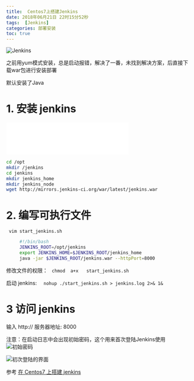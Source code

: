 ```yaml
---
title:  Centos7上搭建Jenkins
date: 2018年06月21日 22时15分52秒
tags:  [Jenkins]
categories: 部署安装
toc: true
---
```

![Jenkins](https://www.github.com/yaosong5/tuchuang/raw/master/mdtc/2018/6/21/1529592059717.jpg)



之前用yum模式安装，总是启动报错，解决了一番，未找到解决方案，后直接下载war包进行安装部署

默认安装了Java
<!-- more -->

# 1. 安装 jenkins

<iframe frameborder="no" border="0" marginwidth="0" marginheight="0" width=330 height=86 src="//music.163.com/outchain/player?type=2&id=480580003&auto=1&height=66"></iframe>

``` bash
cd /opt
mkdir /jenkins
cd jenkins
mkdir jenkins_home
mkdir jenkins_node
wget http://mirrors.jenkins-ci.org/war/latest/jenkins.war
```


# 2. 编写可执行文件

  ` vim start_jenkins.sh`
```bash
     #!/bin/bash
     JENKINS_ROOT=/opt/jenkins
     export JENKINS_HOME=$JENKINS_ROOT/jenkins_home
     java -jar $JENKINS_ROOT/jenkins.war --httpPort=8000
```
   修改文件的权限： ` chmod  a+x   start_jenkins.sh`

   启动 jenkins:  `   nohup ./start_jenkins.sh > jenkins.log 2>& 1& `               
# 3 访问 jenkins
   输入 http:// 服务器地址: 8000

注意：在启动日志中会出现初始密码，这个用来首次登陆Jenkins使用
![初始密码](https://www.github.com/yaosong5/tuchuang/raw/master/mdtc/2018/6/21/1529590960879.jpg)


![初次登陆的界面](https://www.github.com/yaosong5/tuchuang/raw/master/mdtc/2018/6/21/1529591748025.jpg)

参考
[在 Centos7 上搭建 jenkins](https://blog.csdn.net/python_tty/article/details/52884314)